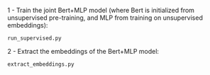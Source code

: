 1 - Train the joint Bert+MLP model (where Bert is initialized from unsupervised pre-training, and MLP from training on unsupervised embeddings):

`run_supervised.py`

2 - Extract the embeddings of the Bert+MLP model:

`extract_embeddings.py`
